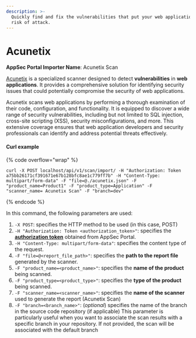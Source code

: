 ```yaml
---
description: >-
  Quickly find and fix the vulnerabilities that put your web applications at
  risk of attack.
---
```


# Acunetix

**AppSec Portal Importer Name**: Acunetix Scan

[Acunetix](https://www.acunetix.com/) is a specialized scanner designed to detect **vulnerabilities** in **web applications**. It provides a comprehensive solution for identifying security issues that could potentially compromise the security of web applications.

Acunetix scans web applications by performing a thorough examination of their code, configuration, and functionality. It is equipped to discover a wide range of security vulnerabilities, including but not limited to SQL injection, cross-site scripting (XSS), security misconfigurations, and more. This extensive coverage ensures that web application developers and security professionals can identify and address potential threats effectively.

#### Curl example

{% code overflow="wrap" %}
```
curl -X POST localhost/api/v1/scan/import/ -H "Authorization: Token a75bb26171cf391671e67b128bfc8ae1c779ff7b" -H "Content-Type: multipart/form-data" -F "file=@./acunetix.json" -F "product_name=Product1" -F "product_type=Application" -F "scanner_name= Acunetix Scan" -F "branch=dev" 
```
{% endcode %}

In this command, the following parameters are used:

1. `-X POST`: specifies the HTTP method to be used (in this case, POST)
2. `-H "Authorization: Token <authorization_token>"`: specifies the [**authorization token**](../../importing-reports-from-scanners-to-appsec-portal/#authorization-token) obtained from AppSec Portal.
3. `-H "Content-Type: multipart/form-data"`: specifies the content type of the request.
4. `-F "file=@<report_file_path>"`: specifies the **path to the report file** generated by the scanner.
5. `-F "product_name=<product_name>"`: specifies the **name of the product** being scanned.
6. `-F "product_type=<product_type>"`: specifies the **type of the product** being scanned.
7. `-F "scanner_name=<scanner_name>"`: specifies the **name of the scanner** used to generate the report (Acunetix Scan)
8. `-F "branch=<branch_name>"`: (_optional_) specifies the name of the branch in the source code repository (if applicable) This parameter is particularly useful when you want to associate the scan results with a specific branch in your repository. If not provided, the scan will be associated with the default branch
